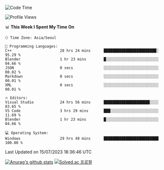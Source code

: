 <!--START_SECTION:waka-->
![Code Time](http://img.shields.io/badge/Code%20Time-404%20hrs%2010%20mins-blue)

![Profile Views](http://img.shields.io/badge/Profile%20Views-1-blue)

📊 **This Week I Spent My Time On** 

```text
🕑︎ Time Zone: Asia/Seoul

💬 Programming Languages: 
C++                      28 hrs 24 mins      ████████████████████████░   95.29 % 
Blender                  1 hr 23 mins        █░░░░░░░░░░░░░░░░░░░░░░░░   04.66 % 
JSON                     0 secs              ░░░░░░░░░░░░░░░░░░░░░░░░░   00.02 % 
Markdown                 0 secs              ░░░░░░░░░░░░░░░░░░░░░░░░░   00.01 % 
XML                      0 secs              ░░░░░░░░░░░░░░░░░░░░░░░░░   00.01 % 

🔥 Editors: 
Visual Studio            24 hrs 56 mins      █████████████████████░░░░   83.65 % 
VS Code                  3 hrs 29 mins       ███░░░░░░░░░░░░░░░░░░░░░░   11.69 % 
Blender                  1 hr 23 mins        █░░░░░░░░░░░░░░░░░░░░░░░░   04.66 % 

💻 Operating System: 
Windows                  29 hrs 48 mins      █████████████████████████   100.00 % 
```


 Last Updated on 15/07/2023 18:36:46 UTC
<!--END_SECTION:waka-->
[![Anurag's github stats](https://github-readme-stats.vercel.app/api?username=heosumin518)](https://github.com/anuraghazra/github-readme-stats)
[![Solved.ac
프로필](http://mazassumnida.wtf/api/v2/generate_badge?boj=heosumin)](https://solved.ac/heosumin)
